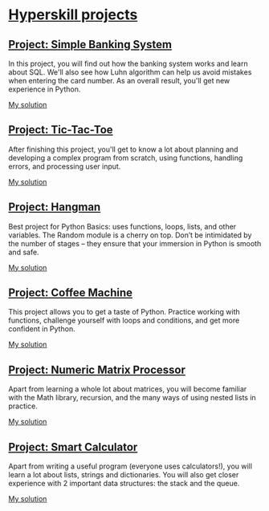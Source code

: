 # [Hyperskill projects](https://hyperskill.org/)

## [Project: Simple Banking System](https://hyperskill.org/projects/109)

In this project, you will find out how the banking system works and learn about SQL. We'll also see how Luhn algorithm can help us avoid mistakes when entering the card number. As an overall result, you'll get new experience in Python.

[My solution](https://github.com/AlexBojik/hyperskill/blob/master/banking.py)

## [Project: Tic-Tac-Toe](https://hyperskill.org/projects/73)

After finishing this project, you'll get to know a lot about planning and developing a complex program from scratch, using functions, handling errors, and processing user input.

[My solution](https://github.com/AlexBojik/hyperskill/blob/master/tictactoe.py)

## [Project: Hangman](https://hyperskill.org/projects/69)

Best project for Python Basics: uses functions, loops, lists, and other variables. The Random module is a cherry on top. Don’t be intimidated by the number of stages – they ensure that your immersion in Python is smooth and safe.

[My solution](https://github.com/AlexBojik/hyperskill/blob/master/hangman.py)


## [Project: Coffee Machine](https://hyperskill.org/projects/68)

This project allows you to get a taste of Python. Practice working with functions, challenge yourself with loops and conditions, and get more confident in Python.

[My solution](https://github.com/AlexBojik/hyperskill/blob/master/coffee_machine.py)


## [Project: Numeric Matrix Processor](https://hyperskill.org/projects/96)

Apart from learning a whole lot about matrices, you will become familiar with the Math library, recursion, and the many ways of using nested lists in practice.

[My solution](https://github.com/AlexBojik/hyperskill/blob/master/processor.py)


## [Project: Smart Calculator](https://hyperskill.org/projects/74)

Apart from writing a useful program (everyone uses calculators!), you will learn a lot about lists, strings and dictionaries. You will also get closer experience with 2 important data structures: the stack and the queue.

[My solution](https://github.com/AlexBojik/hyperskill/blob/master/calculator.py)

